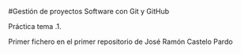 #Gestión de proyectos Software con Git y GitHub

Práctica tema .1.

Primer fichero en el primer repositorio de José Ramón Castelo Pardo